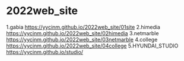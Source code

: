 # 2022web_site
1.gabia https://yycinm.github.io/2022web_site/01site
2.himedia https://yycinm.github.io/2022web_site/02himedia
3.netmarble https://yycinm.github.io/2022web_site/03netmarble
4.college  https://yycinm.github.io/2022web_site/04college
5.HYUNDAI_STUDIO  https://yycinm.github.io/studio/